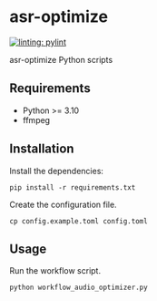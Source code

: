 # asr-optimize

[![linting: pylint](https://img.shields.io/badge/linting-pylint-yellowgreen)](https://github.com/pylint-dev/pylint)

asr-optimize Python scripts

## Requirements

- Python >= 3.10
- ffmpeg

## Installation

Install the dependencies:

```shell
pip install -r requirements.txt
```

Create the configuration file.

```shell
cp config.example.toml config.toml
```

## Usage

Run the workflow script.

```shell
python workflow_audio_optimizer.py
```

